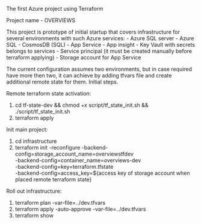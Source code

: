 The first Azure project using Terraform

Project name - OVERVIEWS

This project is prototype of initial startup that covers infrastructure for several environments with such Azure services:
    - Azure SQL server
    - Azure SQL
    - CosmosDB (SQL)
    - App Service
    - App insight
    - Key Vault with secrets belongs to services
    - Service principal (it must be created manually before terraform applying)
    - Storage account for App Service

The current configuration assumes two environments, but in case required have more then two, it can achieve by adding tfvars file and create additional remote state for them.
Initial steps.

Remote terraform state activation:
1. cd tf-state-dev && chmod +x script/tf_state_init.sh && ./script/tf_state_init.sh
2. terraform apply

Init main project:
1. cd infrastructure
2. terraform init -reconfigure -backend-config=storage_account_name=overviewstfdev \
                                -backend-config=container_name=overviews-dev \
                                -backend-config=key=terraform.tfstate \
                                -backend-config=access_key=${access key of storage account when placed remote terraform state}

Roll out infrastructure:
1. terraform plan -var-file=../dev.tfvars
2. terraform apply -auto-approve -var-file=../dev.tfvars
3. terraform show

